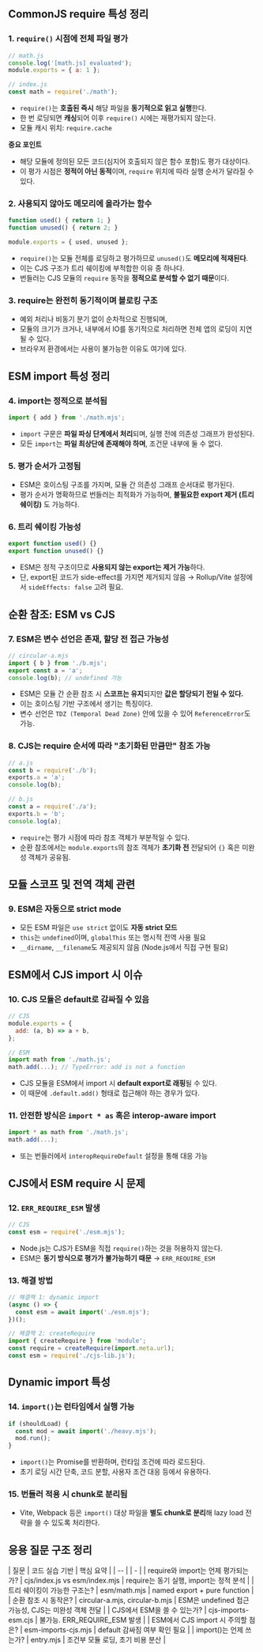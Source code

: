 ## CommonJS require 특성 정리

### 1. `require()` 시점에 전체 파일 평가

```js
// math.js
console.log('[math.js] evaluated');
module.exports = { a: 1 };
```

```js
// index.js
const math = require('./math');
```

* `require()`는 **호출된 즉시** 해당 파일을 **동기적으로 읽고 실행**한다.
* 한 번 로딩되면 **캐싱**되어 이후 `require()` 시에는 재평가되지 않는다.
* 모듈 캐시 위치: `require.cache`

**중요 포인트**

* 해당 모듈에 정의된 모든 코드(심지어 호출되지 않은 함수 포함)도 평가 대상이다.
* 이 평가 시점은 **정적이 아닌 동적**이며, `require` 위치에 따라 실행 순서가 달라질 수 있다.



### 2. 사용되지 않아도 메모리에 올라가는 함수

```js
function used() { return 1; }
function unused() { return 2; }

module.exports = { used, unused };
```

* `require()`는 모듈 전체를 로딩하고 평가하므로 `unused()`도 **메모리에 적재된다**.
* 이는 CJS 구조가 트리 쉐이킹에 부적합한 이유 중 하나다.
* 번들러는 CJS 모듈의 `require` 동작을 **정적으로 분석할 수 없기 때문**이다.



### 3. require는 완전히 **동기적이며 블로킹 구조**

* 예외 처리나 비동기 분기 없이 순차적으로 진행되며,
* 모듈의 크기가 크거나, 내부에서 IO를 동기적으로 처리하면 전체 앱의 로딩이 지연될 수 있다.
* 브라우저 환경에서는 사용이 불가능한 이유도 여기에 있다.



## ESM import 특성 정리

### 4. import는 정적으로 분석됨

```js
import { add } from './math.mjs';
```

* `import` 구문은 **파일 파싱 단계에서 처리**되며, 실행 전에 의존성 그래프가 완성된다.
* 모든 `import`는 **파일 최상단에 존재해야 하며**, 조건문 내부에 둘 수 없다.

### 5. 평가 순서가 고정됨

* ESM은 호이스팅 구조를 가지며, 모듈 간 의존성 그래프 순서대로 평가된다.
* 평가 순서가 명확하므로 번들러는 최적화가 가능하며, **불필요한 export 제거 (트리 쉐이킹)** 도 가능하다.

### 6. 트리 쉐이킹 가능성

```js
export function used() {}
export function unused() {}
```

* ESM은 정적 구조이므로 **사용되지 않는 export는 제거 가능**하다.
* 단, export된 코드가 side-effect를 가지면 제거되지 않음 → Rollup/Vite 설정에서 `sideEffects: false` 고려 필요.



## 순환 참조: ESM vs CJS

### 7. ESM은 변수 선언은 존재, 할당 전 접근 가능성

```js
// circular-a.mjs
import { b } from './b.mjs';
export const a = 'a';
console.log(b); // undefined 가능
```

* ESM은 모듈 간 순환 참조 시 **스코프는 유지**되지만 **값은 할당되기 전일 수 있다.**
* 이는 호이스팅 기반 구조에서 생기는 특징이다.
* 변수 선언은 `TDZ (Temporal Dead Zone)` 안에 있을 수 있어 `ReferenceError`도 가능.

### 8. CJS는 require 순서에 따라 "초기화된 만큼만" 참조 가능

```js
// a.js
const b = require('./b');
exports.a = 'a';
console.log(b);

// b.js
const a = require('./a');
exports.b = 'b';
console.log(a);
```

* `require`는 평가 시점에 따라 참조 객체가 부분적일 수 있다.
* 순환 참조에서는 `module.exports`의 참조 객체가 **초기화 전** 전달되어 `{}` 혹은 미완성 객체가 공유됨.

## 모듈 스코프 및 전역 객체 관련

### 9. ESM은 자동으로 strict mode

* 모든 ESM 파일은 `use strict` 없이도 **자동 strict 모드**
* `this`는 `undefined`이며, `globalThis` 또는 명시적 전역 사용 필요
* `__dirname`, `__filename`도 제공되지 않음 (Node.js에서 직접 구현 필요)


## ESM에서 CJS import 시 이슈

### 10. CJS 모듈은 default로 감싸질 수 있음

```js
// CJS
module.exports = {
  add: (a, b) => a + b,
};
```

```js
// ESM
import math from './math.js';
math.add(...); // TypeError: add is not a function
```

* CJS 모듈을 ESM에서 import 시 **default export로 래핑**될 수 있다.
* 이 때문에 `.default.add()` 형태로 접근해야 하는 경우가 있다.

### 11. 안전한 방식은 `import * as` 혹은 interop-aware import

```js
import * as math from './math.js';
math.add(...);
```

* 또는 번들러에서 `interopRequireDefault` 설정을 통해 대응 가능


## CJS에서 ESM require 시 문제

### 12. `ERR_REQUIRE_ESM` 발생

```js
// CJS
const esm = require('./esm.mjs');
```

* Node.js는 CJS가 ESM을 직접 `require()`하는 것을 허용하지 않는다.
* ESM은 **동기 방식으로 평가가 불가능하기 때문** → `ERR_REQUIRE_ESM`

### 13. 해결 방법

```js
// 해결책 1: dynamic import
(async () => {
  const esm = await import('./esm.mjs');
})();

// 해결책 2: createRequire
import { createRequire } from 'module';
const require = createRequire(import.meta.url);
const esm = require('./cjs-lib.js');
```



## Dynamic import 특성

### 14. `import()`는 런타임에서 실행 가능

```js
if (shouldLoad) {
  const mod = await import('./heavy.mjs');
  mod.run();
}
```

* `import()`는 Promise를 반환하며, 런타임 조건에 따라 로드된다.
* 초기 로딩 시간 단축, 코드 분할, 사용자 조건 대응 등에서 유용하다.

### 15. 번들러 적용 시 chunk로 분리됨

* Vite, Webpack 등은 `import()` 대상 파일을 **별도 chunk로 분리**해 lazy load 전략을 쓸 수 있도록 처리한다.



## 응용 질문 구조 정리

| 질문                         | 코드 실습 기반                       | 핵심 요약                                 |
| -- |  | - |
| require와 import는 언제 평가되는가? | cjs/index.js vs esm/index.mjs  | require는 동기 실행, import는 정적 분석         |
| 트리 쉐이킹이 가능한 구조는?           | esm/math.mjs                   | named export + pure function          |
| 순환 참조 시 동작은?               | circular-a.mjs, circular-b.mjs | ESM은 undefined 접근 가능성, CJS는 미완성 객체 전달 |
| CJS에서 ESM을 쓸 수 있는가?        | cjs-imports-esm.cjs            | 불가능. ERR\_REQUIRE\_ESM 발생             |
| ESM에서 CJS import 시 주의할 점은? | esm-imports-cjs.mjs            | default 감싸짐 여부 확인 필요                  |
| import()는 언제 쓰는가?          | entry.mjs                      | 조건부 모듈 로딩, 초기 비용 분산                   |
